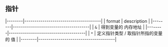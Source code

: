 ##  指针
|--------|--------------------------------------|
| format | description                          |
|--------|--------------------------------------|
| `&`    | 得到变量的 内存地址                  |
|--------|--------------------------------------|
| `*`    | 定义指针类型 / 取指针所指的变量的 值 |
|--------|--------------------------------------|
